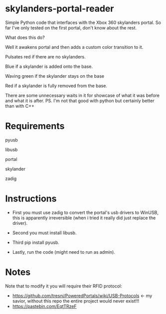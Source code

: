 # skylanders-portal-reader
Simple Python code that interfaces with the Xbox 360 skylanders portal. So far I've only tested on the first portal, don't know about the rest.

What does this do? 

Well it awakens portal and then adds a custom color transition to it.

Pulsates red if there are no skylanders.

Blue if a skylander is added onto the base.

Waving green if the skylander stays on the base

Red if a skylander is fully removed from the base.

There are some unnecessary waits in it for showcase of what it was before and what it is after.
PS. I'm not that good with python but certainly better than with C++

# Requirements
pyusb

libusb

portal

skylander

zadig

# Instructions
* First you must use zadig to convert the portal's usb drivers to WinUSB, this is apparently irreversible (when i tried it really did just replace the driver).

* Second you must install libusb.

* Third pip install pyusb.

* Lastly, run the code (might need to run as admin).

# Notes
Note that to modify it you will require their RFID protocol:
* https://github.com/tresni/PoweredPortals/wiki/USB-Protocols <- my savior, without this repo the entire project would never exist!!!
* https://pastebin.com/EqtTRzeF
